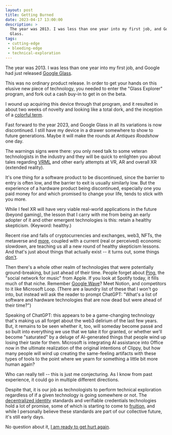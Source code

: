 ```yaml
---
layout: post
title: Getting Burned
date: 2023-04-17 13:00:00
description: >
  The year was 2013. I was less than one year into my first job, and Google had just released Google
  Glass.
tags:
 - cutting-edge
 - bleeding-edge
 - technical-exploration
---
```


The year was 2013. I was less than one year into my first job, and Google had just released
[Google Glass](https://en.wikipedia.org/wiki/Google_Glass).

This was no ordinary product release. In order to get your hands on this elusive new piece of technology, you needed to
enter the "Glass Explorer" program, and fork out a cash buy-in to get in on the beta.

I wound up acquiring this device through that program, and it resulted in about two weeks of novelty and looking like a
total dork, and the inception of a [colorful term](https://www.techopedia.com/definition/30095/glasshole).

Fast forward to the year 2023, and Google Glass in all its variations is now discontinued. I still have my device in a
drawer somewhere to show to future generations. Maybe it will make the rounds at _Antiques Roadshow_ one day.

The warnings signs were there: you only need talk to some veteran technologists in the industry and they will be quick
to enlighten you about tales regarding [VRML](https://en.wikipedia.org/wiki/VRML) and other early attempts at VR, AR
and overall XR (extended reality).

It's one thing for a software product to be discontinued, since the barrier to entry is often low, and the barrier to
exit is usually similarly low. But the experience of a hardware product being discontinued, especially one you paid
money for and which promised to change your life, tends to stick with you more.

While I feel XR will have very viable real-world applications in the future (beyond gaming), the lesson that I carry
with me from being an early adopter of it and other emergent technologies is this: retain a healthy skepticism.
(Keyword: healthy.)

Recent rise and falls of cryptocurrencies and exchanges, web3, NFTs, the metaverse and
[more](https://en.wikipedia.org/wiki/FTX), coupled with a current (real or perceived) economic slowdown, are teaching
us all a new round of healthy skepticism lessons. And that's just about things that actually exist -- it turns out,
some things [don't](https://en.wikipedia.org/wiki/Theranos).

Then there's a whole other realm of technologies that were potentially ground-breaking, but just ahead of their time.
People forget about [Ping](https://en.wikipedia.org/wiki/ITunes_Ping), the "social network for music" from Apple. If
you look at Spotify today, it fills much of that niche. Remember
[Google Wave](https://en.wikipedia.org/wiki/Google_Wave)? Meet Notion, and competitors to it like Microsoft Loop.
(There are a laundry list of these that I won't go into, but instead will ask the reader to prompt ChatGPT: "What's a
list of software and hardware technologies that are now dead but were ahead of their time?")

Speaking of ChatGPT: this appears to be a game-changing technology that's making us all forget about the web3 delirium
of the last few years. But, it remains to be seen whether it, too, will someday become passé and so built into
everything we use that we take it for granted, or whether we'll become "saturated" by a deluge of AI-generated things
that people wind up losing their taste for them. Microsoft is integrating AI assistance into Office now in the ultimate
realization of the original intentions of Clippy, but how many people will wind up creating the same-feeling artifacts
with these types of tools to the point where we yearn for something a little bit more human again?

Who can really tell -- this is just me conjecturing. As I know from past experience, it could go in multiple different
directions.

Despite that, it is our job as technologists to perform technical exploration regardless of if a given
technology is going somewhere or not. The [decentralized identity](https://identity.foundation/) standards and
verifiable credentials technologies hold a lot of promise, some of which is starting to come to
[fruition](https://www.linkedin.com/pulse/linkedins-new-verification-features-include-clear-entra-rodriguez), and while
I personally believe these standards are part of our collective future, it's still early days.

No question about it, [I am ready to get hurt again](https://tvgag.com/gag/no-question-about-it/).
